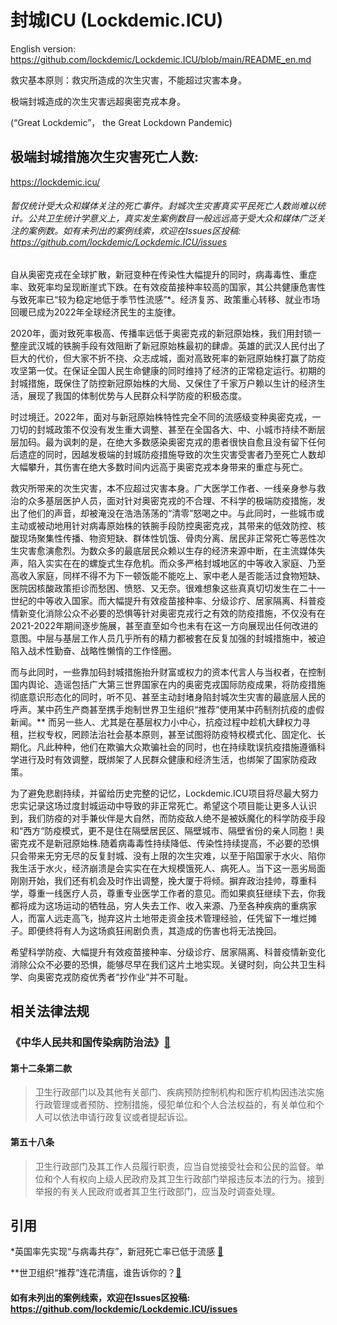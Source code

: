 # 封城ICU (Lockdemic.ICU)
English version: https://github.com/lockdemic/Lockdemic.ICU/blob/main/README_en.md

救灾基本原则：救灾所造成的次生灾害，不能超过灾害本身。

极端封城造成的次生灾害远超奥密克戎本身。

(“Great Lockdemic”， the Great Lockdown Pandemic)

## 极端封城措施次生灾害死亡人数: 
https://lockdemic.icu/
###### 暂仅统计受大众和媒体关注的死亡事件。封城次生灾害真实平民死亡人数尚难以统计。公共卫生统计学意义上，真实发生案例数目一般远远高于受大众和媒体广泛关注的案例数。如有未列出的案例线索，欢迎在Issues区投稿: https://github.com/lockdemic/Lockdemic.ICU/issues

自从奥密克戎在全球扩散，新冠变种在传染性大幅提升的同时，病毒毒性、重症率、致死率均呈现断崖式下跌。在有效疫苗接种率较高的国家，其公共健康危害性与致死率已“较为稳定地低于季节性流感”*。经济复苏、政策重心转移、就业市场回暖已成为2022年全球经济民生的主旋律。

2020年，面对致死率极高、传播率远低于奥密克戎的新冠原始株，我们用封锁一整座武汉城的铁腕手段有效阻断了新冠原始株最初的肆虐。英雄的武汉人民付出了巨大的代价，但大家不折不挠、众志成城，面对高致死率的新冠原始株打赢了防疫攻坚第一仗。在保证全国人民生命健康的同时维持了经济的正常稳定运行。初期的封城措施，既保住了防控新冠原始株的大局、又保住了千家万户赖以生计的经济生活，展现了我国的体制优势与人民群众科学防疫的积极态度。

时过境迁。2022年，面对与新冠原始株特性完全不同的流感级变种奥密克戎，一刀切的封城政策不仅没有发生重大调整、甚至在全国各大、中、小城市持续不断层层加码。最为讽刺的是，在绝大多数感染奥密克戎的患者很快自愈且没有留下任何后遗症的同时，因越发极端的封城防疫措施导致的次生灾害受害者乃至死亡人数却大幅攀升，其伤害在绝大多数时间内远高于奥密克戎本身带来的重症与死亡。

救灾所带来的次生灾害，本不应超过灾害本身。广大医学工作者、一线亲身参与救治的众多基层医护人员，面对针对奥密克戎的不合理、不科学的极端防疫措施，发出了他们的声音，却被淹没在浩浩荡荡的“清零”怒喝之中。与此同时，一些城市或主动或被动地用针对病毒原始株的铁腕手段防控奥密克戎，其带来的低效防控、核酸现场聚集性传播、物资短缺、群体性饥饿、骨肉分离、居民非正常死亡等恶性次生灾害愈演愈烈。为数众多的最底层民众赖以生存的经济来源中断，在主流媒体失声，陷入实实在在的螺旋式生存危机。而众多严格封城地区的中等收入家庭、乃至高收入家庭，同样不得不为下一顿饭能不能吃上、家中老人是否能活过食物短缺、医院因核酸政策拒诊而愁困、愤怒、又无奈。很难想象这些真真切切发生在二十一世纪的中等收入国家。而大幅提升有效疫苗接种率、分级诊疗、居家隔离、科普疫情新变化消除公众不必要的恐惧等针对奥密克戎行之有效的防疫措施，不仅没有在2021-2022年期间逐步施展，甚至直至如今也未有在这一方向展现出任何改进的意图。中层与基层工作人员几乎所有的精力都被套在反复加强的封城措施中，被迫陷入战术性勤奋、战略性懒惰的工作怪圈。

而与此同时，一些靠加码封城措施抬升财富或权力的资本代言人与当权者，在控制国内舆论、造谣包括广大第三世界国家在内的奥密克戎国际防疫成果，将防疫措施彻底意识形态化的同时，听不见、甚至主动封堵身陷封城次生灾害的最底层人民的呼声。某中药生产商甚至携手炮制世界卫生组织“推荐”使用某中药制剂抗疫的虚假新闻。** 而另一些人、尤其是在基层权力小中心，抗疫过程中趁机大肆权力寻租，拦权专权，罔顾法治社会基本原则，甚至试图将防疫特权模式化、固定化、长期化。凡此种种，他们在欺骗大众欺骗社会的同时，也在持续耽误抗疫措施遵循科学进行及时有效调整，既绑架了人民群众健康和经济生活，也绑架了国家防疫政策。

为了避免悲剧持续，并留给历史完整的记忆，Lockdemic.ICU项目将尽最大努力忠实记录这场过度封城运动中导致的非正常死亡。希望这个项目能让更多人认识到，我们防疫的对手兼伙伴是大自然，而防疫敌人绝不是被妖魔化的科学防疫手段和“西方“防疫模式，更不是住在隔壁居民区、隔壁城市、隔壁省份的亲人同胞！奥密克戎不是新冠原始株.随着病毒毒性持续降低、传染性持续提高，不必要的恐惧只会带来无穷无尽的反复封城、没有上限的次生灾难，以至于陷国家于水火、陷你我生活于水火，经济崩溃是会实实在在大规模饿死人、病死人。当下这一恶劣局面刚刚开始，我们还有机会及时作出调整，挽大厦于将倾。摒弃政治挂帅，尊重科学，尊重一线医疗人员，尊重专业医学工作者的意见。而如果疯狂继续下去，你我都将成为这场运动的牺牲品，穷人失去工作、收入来源、乃至各种疾病的重病家人，而富人远走高飞，抛弃这片土地带走资金技术管理经验，任凭留下一堆烂摊子。即便终将有人为这场疯狂闹剧负责，其造成的伤害也将无法挽回。

希望科学防疫、大幅提升有效疫苗接种率、分级诊疗、居家隔离、科普疫情新变化消除公众不必要的恐惧，能够尽早在我们这片土地实现。关键时刻，向公共卫生科学、向奥密克戎防疫优秀者“抄作业”并不可耻。

## 相关法律法规
### 《中华人民共和国传染病防治法》[🔗](https://www.mee.gov.cn/ywgz/fgbz/fl/202002/t20200201_761166.shtml)
#### 第十二条第二款
> 卫生行政部门以及其他有关部门、疾病预防控制机构和医疗机构因违法实施行政管理或者预防、控制措施，侵犯单位和个人合法权益的，有关单位和个人可以依法申请行政复议或者提起诉讼。
#### 第五十八条
> 卫生行政部门及其工作人员履行职责，应当自觉接受社会和公民的监督。单位和个人有权向上级人民政府及其卫生行政部门举报违反本法的行为。接到举报的有关人民政府或者其卫生行政部门，应当及时调查处理。

## 引用
*英国率先实现“与病毒共存”，新冠死亡率已低于流感 [🔗](https://news.bioon.com/article/6796646.html)

**世卫组织“推荐”连花清瘟，谁告诉你的？[🔗](https://www.bilibili.com/video/BV1K34y1v7Bj)

#### 如有未列出的案例线索，欢迎在Issues区投稿: https://github.com/lockdemic/Lockdemic.ICU/issues
